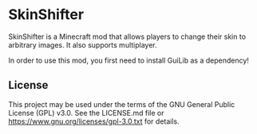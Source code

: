 SkinShifter
===========

SkinShifter is a Minecraft mod that allows players to change their skin to arbitrary images. It also supports multiplayer.

In order to use this mod, you first need to install GuiLib as a dependency!

License
-------

This project may be used under the terms of the GNU General Public License (GPL) v3.0. See the LICENSE.md file or https://www.gnu.org/licenses/gpl-3.0.txt for details.
